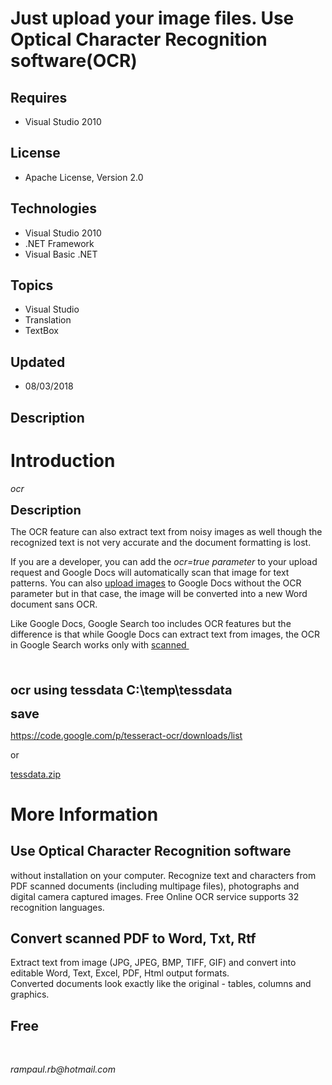 # Just upload your image files. Use Optical Character Recognition software(OCR)
## Requires
- Visual Studio 2010
## License
- Apache License, Version 2.0
## Technologies
- Visual Studio 2010
- .NET Framework
- Visual Basic .NET
## Topics
- Visual Studio
- Translation
- TextBox
## Updated
- 08/03/2018
## Description

<h1>Introduction</h1>
<p><em>ocr</em></p>
<p><span style="font-size:20px; font-weight:bold">Description</span></p>
<p>The OCR feature can also extract text from noisy images as well though the recognized text is not very accurate and the document formatting is lost.</p>
<p>If you are a developer, you can add the&nbsp;<em>ocr=true parameter</em>&nbsp;to your upload request and Google Docs will automatically scan that image for text patterns. You can also&nbsp;<a href="http://www.labnol.org/internet/email-pictures-to-google-docs/9399/">upload
 images</a>&nbsp;to Google Docs without the OCR parameter but in that case, the image will be converted into a new Word document sans OCR.</p>
<p>Like Google Docs, Google Search too includes OCR features but the difference is that while Google Docs can extract text from images, the OCR in Google Search works only with&nbsp;<a title="Convert Scanned PDF Documents to Text with Google OCR" href="http://www.labnol.org/software/convert-scanned-pdf-images-to-text-with-google-ocr/5158/">scanned&nbsp;</a></p>
<p><span style="font-size:20px; font-weight:bold"><br>
</span></p>
<p><span style="font-size:20px"><strong>ocr using&nbsp;tessdata&nbsp;C:\temp\tessdata</strong></span></p>
<p><span style="font-size:20px"><strong>save</strong></span></p>
<p><a href="https://code.google.com/p/tesseract-ocr/downloads/list">https://code.google.com/p/tesseract-ocr/downloads/list</a></p>
<p>or</p>
<p><a id="206265" href="/windowsdesktop/Just-upload-your-image-e25f86e6/file/206265/1/tessdata.zip">tessdata.zip</a></p>
<ul>
</ul>
<h1>More Information</h1>
<h2><span>Use Optical Character Recognition software</span></h2>
<p><span>without installation on your computer. Recognize text and characters from PDF scanned documents (including multipage files), photographs and digital camera captured images. Free Online OCR service supports 32 recognition languages.</span></p>
<h2><span>Convert scanned PDF to Word, Txt, Rtf</span></h2>
<p><span>Extract text from image (JPG, JPEG, BMP, TIFF, GIF) and convert into editable Word, Text, Excel, PDF, Html output formats.<br>
Converted documents look exactly like the original - tables, columns and graphics.</span></p>
<h2><span>Free</span></h2>
<p>&nbsp;</p>
<p><em>rampaul.rb@hotmail.com</em></p>
